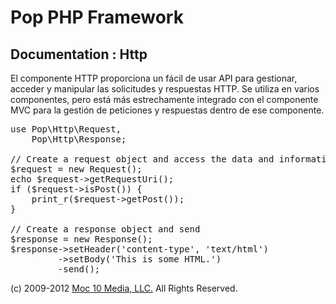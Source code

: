 Pop PHP Framework
=================

Documentation : Http
--------------------

El componente HTTP proporciona un fácil de usar API para gestionar, acceder y manipular las solicitudes y respuestas HTTP. Se utiliza en varios componentes, pero está más estrechamente integrado con el componente MVC para la gestión de peticiones y respuestas dentro de ese componente.

<pre>
use Pop\Http\Request,
    Pop\Http\Response;

// Create a request object and access the data and information
$request = new Request();
echo $request->getRequestUri();
if ($request->isPost()) {
    print_r($request->getPost());
}

// Create a response object and send
$response = new Response();
$response->setHeader('content-type', 'text/html')
         ->setBody('<html><body>This is some HTML.</body></html>')
         -send();
</pre>

(c) 2009-2012 [Moc 10 Media, LLC.](http://www.moc10media.com) All Rights Reserved.
